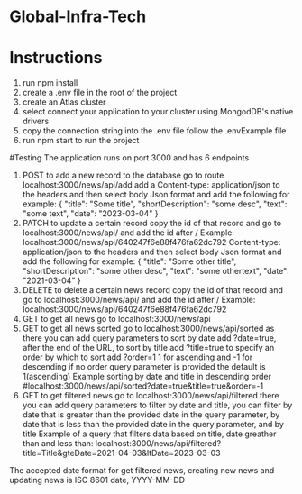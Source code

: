 # Global-Infra-Tech
# Instructions
1. run npm install
2. create a .env file in the root of the project
3. create an Atlas cluster  
4. select connect your application to your cluster using MongodDB's native drivers
5. copy the connection string into the .env file follow the .envExample file
6. run npm start to run the project

#Testing 
The application runs on port 3000 and has 6 endpoints

1. POST to add a new record to the database go to route localhost:3000/news/api/add add a Content-type: application/json to the headers and then select body Json format
and add the following for example:
{
    "title": "Some title",
    "shortDescription": "some desc",
    "text": "some text",
    "date": "2023-03-04"
}
2. PATCH to update a certain record copy the id of that record and go to localhost:3000/news/api/ and add the id after /
Example:
localhost:3000/news/api/640247f6e88f476fa62dc792
Content-type: application/json to the headers and then select body Json format
and add the following for example:
{
    "title": "Some other title",
    "shortDescription": "some other desc",
    "text": "some othertext",
    "date": "2021-03-04"
}
3. DELETE to delete a certain news record copy the id of that record and go to localhost:3000/news/api/ and add the id after /
Example: 
localhost:3000/news/api/640247f6e88f476fa62dc792
4. GET to get all news go to localhost:3000/news/api 
5. GET to get all news sorted go to localhost:3000/news/api/sorted as there you can add query parameters to sort by date add ?date=true, after the end of the URL, to sort
by title add ?title=true to specify an order by which to sort add ?order=1 1 for ascending and -1 for descending if no order query parameter is provided the default is 
1(ascending)
Example sorting by date and title in descending order
#localhost:3000/news/api/sorted?date=true&title=true&order=-1
6. GET to get filtered news go to localhost:3000/news/api/filtered there you can add query parameters to filter by date and title, you can filter by date that is greater 
than the provided date in the query parameter, by date that is less than the provided date in the query parameter, and by title
Example of a query that filters data based on title, date greather than and less than:
localhost:3000/news/api/filtered?title=Title&gteDate=2021-04-03&ltDate=2023-03-03

The accepted date format for get filtered news, creating new news and updating news is ISO 8601 date, YYYY-MM-DD
